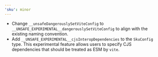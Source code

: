 ```yaml
---
'sku': minor
---
```


- Change `__unsafeDangerouslySetViteConfig` to `__UNSAFE_EXPERIMENTAL__dangerouslySetViteConfig` to align with the existing naming convention.
- Add `__UNSAFE_EXPERIMENTAL__cjsInteropDependencies` to the `SkuConfig` type. This experimental feature allows users to specify CJS dependencies that should be treated as ESM by `vite`.

